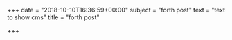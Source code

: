+++
date = "2018-10-10T16:36:59+00:00"
subject = "forth post"
text = "text to show cms"
title = "forth post"

+++
